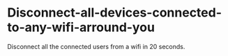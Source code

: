 # Disconnect-all-devices-connected-to-any-wifi-arround-you
Disconnect all the connected users from a wifi in 20 seconds.
